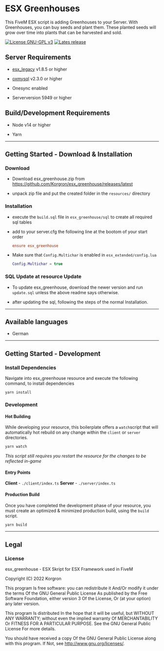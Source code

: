 # ESX Greenhouses

This FiveM ESX script is adding Greenhouses to your Server.
With Greenhouses, you can buy seeds and plant them. These planted seeds will grow over time into plants that can be harvested and sold.

[![License GNU-GPL v3](https://img.shields.io/github/license/Korgron/esx_greenhouse?style=for-the-badge)](https://github.com/Korgron/esx_greenhouse/blob/main/LICENSE "License")
[![Lates release](https://img.shields.io/github/v/release/Korgron/esx_greenhouse?style=for-the-badge)](https://github.com/Korgron/esx_greenhouse/releases/latest)

## Server Requirements

- [esx_legacy](https://github.com/esx-framework/esx-legacy/releases/latest)  v1.8.5 or higher

- [oxmysql](https://github.com/overextended/oxmysql/releases/latest) v2.3.0 or higher

- Onesync enabled

- Serverversion 5949 or higher

## Build/Development Requirements

- Node v14 or higher

- Yarn

---

## Getting Started - Download & Installation

### Download

* Download esx_greenhouse.zip from https://github.com/Korgron/esx_greenhouse/releases/latest

* unpack zip file and put the created folder in the `resources/` directory

### Installation

- execute the `build.sql` file in `esx_greenhouse/sql` to create all required sql tables

- add to your server.cfg the following line at the bootom of your start order
  
  ```cfg
  ensure esx_greenhouse
  ```

- Make sure that `Config.Multichar` is enabled in `esx_extended/config.lua` 
  
  ```lua
  Config.Multichar = true
  ```

### SQL Update at resource Update

- To update esx_greenhouse, download the newer version and run `update.sql` unless the above readme says otherwise.

- after updating the sql, following the steps of the normal Installation.

---

## Available languages

- German

---

## Getting Started - Development

### Install Dependencies

Navigate into esx_greenhouse resource and execute the following command, to install dependencies

```batch
yarn install
```

### Development

#### Hot Building

While developing your resource, this boilerplate offers 
a `watch`script that will automatically hot rebuild on any
change within the `client` or `server` directories.

```sh
yarn watch
```

*This script still requires you restart the resource for the
changes to be reflected in-game*

#### Entry Points

**Client** - `./client/index.ts`
**Server** - `./server/index.ts`

#### Production Build

Once you have completed the development phase of your resource,
you must create an optimized & minimized production build, using
the `build` script.

```sh
yarn build
```

---

## Legal

### License

esx_greenhouse - ESX Skript for ESX Framework used in FiveM

Copyright (C) 2022 Korgron

This program Is free software: you can redistribute it And/Or modify it under the terms Of the GNU General Public License As published by the Free Software Foundation, either version 3 Of the License, Or (at your option) any later version.

This program Is distributed In the hope that it will be useful, but WITHOUT ANY WARRANTY; without even the implied warranty Of MERCHANTABILITY Or FITNESS FOR A PARTICULAR PURPOSE. See the GNU General Public License For more details.

You should have received a copy Of the GNU General Public License along with this program. If Not, see http://www.gnu.org/licenses/.
